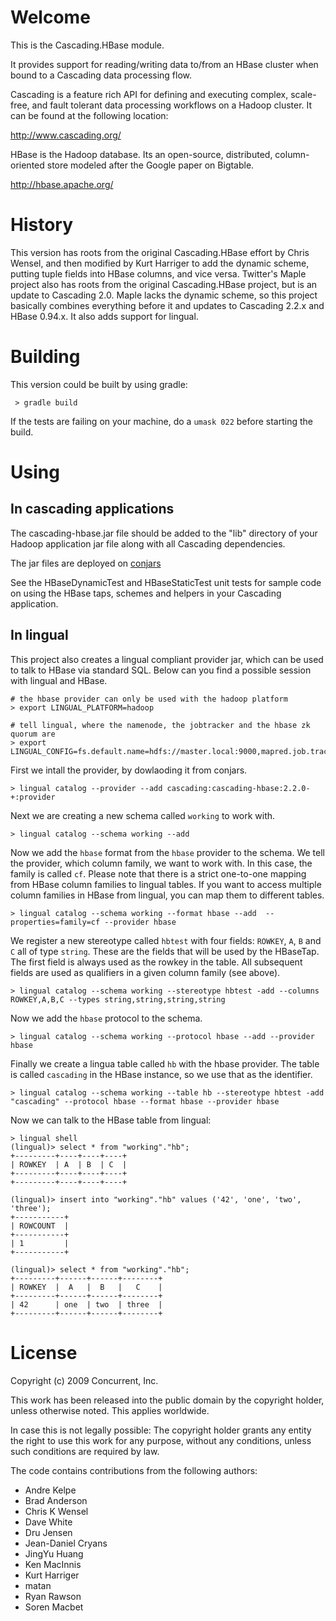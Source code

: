 # Welcome #

 This is the Cascading.HBase module.

 It provides support for reading/writing data to/from an HBase
 cluster when bound to a Cascading data processing flow.

 Cascading is a feature rich API for defining and executing complex,
 scale-free, and fault tolerant data processing workflows on a Hadoop
 cluster. It can be found at the following location:

   http://www.cascading.org/

 HBase is the Hadoop database. Its an open-source, distributed,
 column-oriented store modeled after the Google paper on Bigtable.

   http://hbase.apache.org/

# History #

 This version has roots from the original Cascading.HBase effort by Chris
 Wensel, and then modified by Kurt Harriger to add the dynamic scheme, putting
 tuple fields into HBase columns, and vice versa.  Twitter's Maple project also
 has roots from the original Cascading.HBase project, but is an update to
 Cascading 2.0.  Maple lacks the dynamic scheme, so this project basically
 combines everything before it and updates to Cascading 2.2.x and HBase 0.94.x.
 It also adds support for lingual.

# Building #

 This version could be built by using gradle:
     
     > gradle build

If the tests are failing on your machine, do a `umask 022` before starting the
build.

# Using #

## In cascading applications ##

  The cascading-hbase.jar file should be added to the "lib" directory of your
  Hadoop application jar file along with all Cascading dependencies.

  The jar files are deployed on [conjars](http://conjars.org/cascading/cascading-hbase)

  See the HBaseDynamicTest and HBaseStaticTest unit tests for sample code on
  using the HBase taps, schemes and helpers in your Cascading application.

## In lingual ##

This project also creates a lingual compliant provider jar, which can be used to
talk to HBase via standard SQL. Below can you find a possible session with
lingual and HBase.

    # the hbase provider can only be used with the hadoop platform
    > export LINGUAL_PLATFORM=hadoop
    
    # tell lingual, where the namenode, the jobtracker and the hbase zk quorum are
    > export LINGUAL_CONFIG=fs.default.name=hdfs://master.local:9000,mapred.job.tracker=master.local:9001,hbase.zookeeper.quorum=hadoop1.local


First we intall the provider, by dowlaoding it from conjars.

    > lingual catalog --provider --add cascading:cascading-hbase:2.2.0-+:provider

Next we are creating a new schema called `working` to work with.

    > lingual catalog --schema working --add

Now we add the `hbase` format from the `hbase` provider to the schema. We tell
the provider, which column family, we want to work with. In this case, the
family is called `cf`. Please note that there is a strict one-to-one mapping
from HBase column families to lingual tables. If you want to access multiple
column families in HBase from lingual, you can map them to different tables.

    > lingual catalog --schema working --format hbase --add  --properties=family=cf --provider hbase

We register a new stereotype called `hbtest` with four fields: `ROWKEY`, `A`,
`B` and `C` all of type `string`. These are the fields that will be used by the
HBaseTap. The first field is always used as the rowkey in the table. All
subsequent fields are used as qualifiers in a given column family (see above).

    > lingual catalog --schema working --stereotype hbtest -add --columns ROWKEY,A,B,C --types string,string,string,string

Now we add the `hbase` protocol to the schema.
   
    > lingual catalog --schema working --protocol hbase --add --provider hbase

Finally we create a lingua table called `hb` with the hbase provider. The table
is called `cascading` in the HBase instance, so we use that as the identifier.

    > lingual catalog --schema working --table hb --stereotype hbtest -add "cascading" --protocol hbase --format hbase --provider hbase

Now we can talk to the HBase table from lingual:

    > lingual shell
    (lingual)> select * from "working"."hb";
    +---------+----+----+----+
    | ROWKEY  | A  | B  | C  |
    +---------+----+----+----+
    +---------+----+----+----+

    (lingual)> insert into "working"."hb" values ('42', 'one', 'two', 'three');
    +-----------+
    | ROWCOUNT  |
    +-----------+
    | 1         |
    +-----------+

    (lingual)> select * from "working"."hb";
    +---------+------+------+--------+
    | ROWKEY  |  A   |  B   |   C    |
    +---------+------+------+--------+
    | 42      | one  | two  | three  |
    +---------+------+------+--------+


# License #

  Copyright (c) 2009 Concurrent, Inc.

  This work has been released into the public domain by the copyright holder,
  unless otherwise noted. This applies worldwide.

  In case this is not legally possible:
  The copyright holder grants any entity the right
  to use this work for any purpose, without any
  conditions, unless such conditions are required by law.

  The code contains contributions from the following authors:
  - Andre Kelpe
  - Brad Anderson
  - Chris K Wensel
  - Dave White
  - Dru Jensen
  - Jean-Daniel Cryans
  - JingYu Huang
  - Ken MacInnis
  - Kurt Harriger
  - matan
  - Ryan Rawson
  - Soren Macbet

